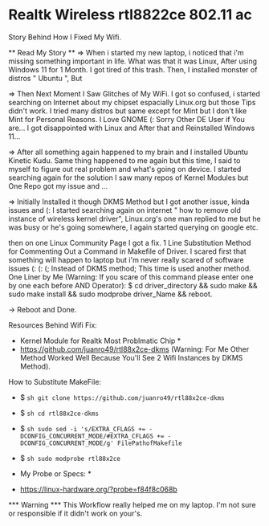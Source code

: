 # Realtk Wireless rtl8822ce 802.11 ac
Story Behind How I Fixed My Wifi.
 
** Read My Story **
=> When i started my new laptop, i noticed that i'm missing something important in life.
What was that it was Linux, After using Windows 11 for 1 Month. I got tired of this trash.
Then, I installed monster of distros " Ubuntu ", But

=> Then Next Moment I Saw Glitches of My WiFi.
I got so confused, i started searching on Internet about my chipset espacially Linux.org but those Tips didn't work.
I tried many distros but same except for Mint but I don't like Mint for Personal Reasons.
I Love GNOME (: Sorry Other DE User if You are...
I got disappointed with Linux and After that and Reinstalled Windows 11...

=> After all something again happened to my brain and I installed Ubuntu Kinetic Kudu.
Same thing happened to me again but this time,  I said to myself to figure out real problem and what's going on device.
I started searching again for the solution I saw many repos of Kernel Modules but One Repo got my issue and ...

=> Initially Installed it though DKMS Method but I got another issue, kinda issues and (:
I started searching again on internet " how to remove old instance of wireless kernel driver",
Linux.org's one man replied to me but he was busy or he's going somewhere, I again started querying on google etc.

then on one Linux Community Page I got a fix.
1 Line Substitution Method for Commenting Out a Command in Makefile of Driver.
I scared first that something will happen to laptop but i'm never really scared of software issues (: (: (;
Instead of DKMS method;
This time is used another method.
One Liner by Me (Warning: If you scare of this command please enter one by one each before AND Operator):
$ cd driver_directory && sudo make && sudo make install && sudo modprobe driver_Name && reboot.

-> Reboot and Done.


Resources Behind Wifi Fix:
* Kernel Module for Realtk Most Problmatic Chip *
* https://github.com/juanro49/rtl88x2ce-dkms
(Warning: For Me Other Method Worked Well Because You'll See 2 Wifi Instances by DKMS Method).

How to Substitute MakeFile:
* $ ```sh git clone https://github.com/juanro49/rtl88x2ce-dkms ```
* $ ```sh cd rtl88x2ce-dkms ```
* $ ```sh sudo sed -i 's/EXTRA_CFLAGS += -DCONFIG_CONCURRENT_MODE/#EXTRA_CFLAGS += -DCONFIG_CONCURRENT_MODE/g' FilePathofMakefile```
* $ ```sh sudo modprobe rtl88x2ce ```

* My Probe or Specs: *
* https://linux-hardware.org/?probe=f84f8c068b

*** Warning ***
This Workflow really helped me on my laptop. I'm not sure or responsible if it didn't work on your's.
